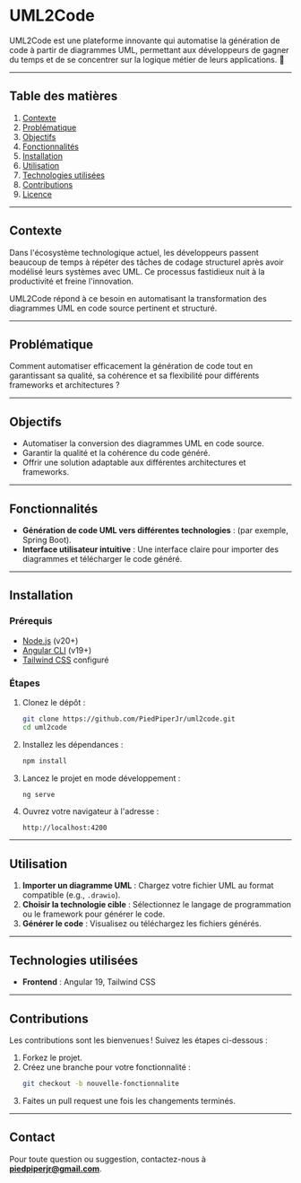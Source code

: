 # **UML2Code**

UML2Code est une plateforme innovante qui automatise la génération de code à partir de diagrammes UML, permettant aux développeurs de gagner du temps et de se concentrer sur la logique métier de leurs applications. 🎯

---

## **Table des matières**
1. [Contexte](#contexte)
2. [Problématique](#problématique)
3. [Objectifs](#objectifs)
4. [Fonctionnalités](#fonctionnalités)
5. [Installation](#installation)
6. [Utilisation](#utilisation)
7. [Technologies utilisées](#technologies-utilisées)
8. [Contributions](#contributions)
9. [Licence](#licence)

---

## **Contexte**
Dans l'écosystème technologique actuel, les développeurs passent beaucoup de temps à répéter des tâches de codage structurel après avoir modélisé leurs systèmes avec UML. Ce processus fastidieux nuit à la productivité et freine l'innovation.

UML2Code répond à ce besoin en automatisant la transformation des diagrammes UML en code source pertinent et structuré.

---

## **Problématique**
Comment automatiser efficacement la génération de code tout en garantissant sa qualité, sa cohérence et sa flexibilité pour différents frameworks et architectures ?

---

## **Objectifs**
- Automatiser la conversion des diagrammes UML en code source.
- Garantir la qualité et la cohérence du code généré.
- Offrir une solution adaptable aux différentes architectures et frameworks.

---

## **Fonctionnalités**
- **Génération de code UML vers différentes technologies** : (par exemple, Spring Boot).
- **Interface utilisateur intuitive** : Une interface claire pour importer des diagrammes et télécharger le code généré.

---

## **Installation**

### **Prérequis**
- [Node.js](https://nodejs.org/) (v20+)
- [Angular CLI](https://angular.io/cli) (v19+)
- [Tailwind CSS](https://tailwindcss.com/) configuré

### **Étapes**
1. Clonez le dépôt :
   ```bash
   git clone https://github.com/PiedPiperJr/uml2code.git
   cd uml2code
   ```

2. Installez les dépendances :
   ```bash
   npm install
   ```

3. Lancez le projet en mode développement :
   ```bash
   ng serve
   ```

4. Ouvrez votre navigateur à l'adresse :
   ```
   http://localhost:4200
   ```

---

## **Utilisation**
1. **Importer un diagramme UML** : Chargez votre fichier UML au format compatible (e.g., `.drawio`).
2. **Choisir la technologie cible** : Sélectionnez le langage de programmation ou le framework pour générer le code.
3. **Générer le code** : Visualisez ou téléchargez les fichiers générés.

---

## **Technologies utilisées**
- **Frontend** : Angular 19, Tailwind CSS

---

## **Contributions**
Les contributions sont les bienvenues ! Suivez les étapes ci-dessous :
1. Forkez le projet.
2. Créez une branche pour votre fonctionnalité :
   ```bash
   git checkout -b nouvelle-fonctionnalite
   ```
3. Faites un pull request une fois les changements terminés.

---

[//]: # (## **Licence**)

[//]: # (Ce projet est sous licence MIT. Consultez le fichier [LICENSE]&#40;./LICENSE&#41; pour plus de détails.)

[//]: # ()
[//]: # (---)

## **Contact**
Pour toute question ou suggestion, contactez-nous à **piedpiperjr@gmail.com**.
